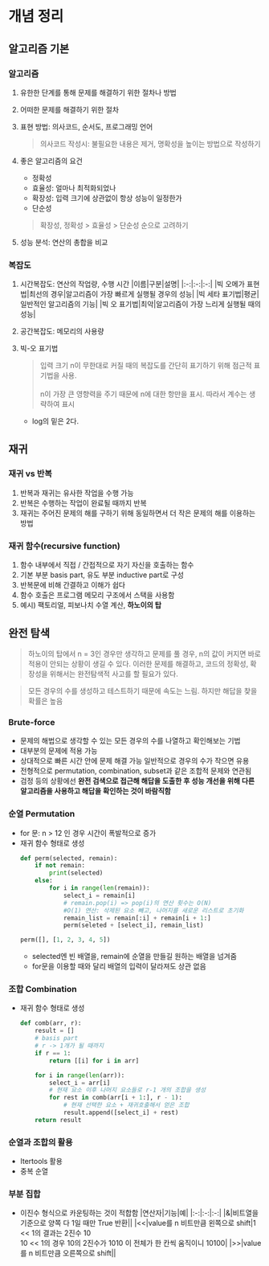 # 개념 정리

## 알고리즘 기본

### 알고리즘

1. 유한한 단계를 통해 문제를 해결하기 위한 절차나 방법
2. 어떠한 문제를 해결하기 위한 절차
3. 표현 방법: 의사코드, 순서도, 프로그래밍 언어

   > 의사코드 작성시: 불필요한 내용은 제거, 명확성을 높이는 방법으로 작성하기

4. 좋은 알고리즘의 요건

   - 정확성
   - 효율성: 얼마나 최적화되었나
   - 확장성: 입력 크기에 상관없이 항상 성능이 일정한가
   - 단순성

   > 확장성, 정확성 > 효율성 > 단순성 순으로 고려하기

5. 성능 분석: 연산의 총합을 비교

### 복잡도

1. 시간복잡도: 연산의 작업량, 수행 시간
   |이름|구분|설명|
   |:-:|:-:|:-:|
   |빅 오메가 표현법|최선의 경우|알고리즘이 가장 빠르게 실행될 경우의 성능|
   |빅 세타 표기법|평균|일반적인 알고리즘의 기능|
   |빅 오 표기법|최악|알고리즘이 가장 느리게 실행될 때의 성능|

2. 공간복잡도: 메모리의 사용량
3. 빅-오 표기법
   > 입력 크기 n이 무한대로 커질 때의 복잡도를 간단히 표기하기 위해 점근적 표기법을 사용.
   > <br><br>
   > n이 가장 큰 영향력을 주기 때문에 n에 대한 항만을 표시. 따라서 계수는 생략하여 표시
   - log의 밑은 2다.

## 재귀

### 재귀 vs 반복

1. 반복과 재귀는 유사한 작업을 수행 가능
2. 반복은 수행하는 작업이 완료될 때까지 반복
3. 재귀는 주어진 문제의 해를 구하기 위해 동일하면서 더 작은 문제의 해를 이용하는 방법

### 재귀 함수(recursive function)

1. 함수 내부에서 직접 / 간접적으로 자기 자신을 호출하는 함수
2. 기본 부분 basis part, 유도 부분 inductive part로 구성
3. 반복문에 비해 간결하고 이해가 쉽다
4. 함수 호출은 프로그램 메모리 구조에서 스택을 사용함
5. 예시) 팩토리얼, 피보나치 수열 계산, **하노이의 탑**

## 완전 탐색
> 하노이의 탑에서 n = 3인 경우만 생각하고 문제를 풀 경우, n의 값이 커지면 바로 적용이 안되는 상황이 생길 수 있다. 이러한 문제를 해결하고, 코드의 정확성, 확장성을 위해서는 완전탐색적 사고를 할 필요가 있다.

> 모든 경우의 수를 생성하고 테스트하기 때문에 속도는 느림. 하지만 해답을 찾을 확률은 높음

### Brute-force
- 문제의 해법으로 생각할 수 있는 모든 경우의 수를 나열하고 확인해보는 기법
- 대부분의 문제에 적용 가능
- 상대적으로 빠른 시간 안에 문제 해결 가능
일반적으로 경우의 수가 작으면 유용
- 전형적으로 permutation, combination, subset과 같은 조합적 문제와 연관됨
- 검정 등의 상황에선 **완전 검색으로 접근해 해답을 도출한 후 성능 개선을 위해 다른 알고리즘을 사용하고 해답을 확인하는 것이 바람직함**

### 순열 Permutation
- for 문: n > 12 인 경우 시간이 폭발적으로 증가
- 재귀 함수 형태로 생성
    ```python
    def perm(selected, remain):
        if not remain:
            print(selected)
        else:
            for i in range(len(remain)):
                select_i = remain[i]
                # remain.pop(i) => pop(i)의 연산 횟수는 O(N)
                #O(1) 연산: 삭제된 요소 빼고, 나머지를 새로운 리스트로 초기화
                remain_list = remain[:i] + remain[i + 1:]
                perm(seleted + [select_i], remain_list)
    
    perm([], [1, 2, 3, 4, 5])
    ```
    - selected엔 빈 배열을, remain에 순열을 만들길 원하는 배열을 넘겨줌
    - for문을 이용할 때와 달리 배열의 입력이 달라져도 상관 없음

### 조합 Combination
- 재귀 함수 형태로 생성
    ```python
    def comb(arr, r):
        result = []
        # basis part
        # r -> 1개가 될 때까지
        if r == 1:
            return [[i] for i in arr]
    
        for i in range(len(arr)):
            select_i = arr[i]
            # 현재 요소 이후 나머지 요소들로 r-1 개의 조합을 생성
            for rest in comb(arr[i + 1:], r - 1):
                # 현재 선택한 요소 + 재귀호출해서 얻은 조합
                result.append([select_i] + rest)
        return result
    ```
    

### 순열과 조합의 활용
- Itertools 활용
- 중복 순열

### 부분 집합
- 이진수 형식으로 카운팅하는 것이 적합함
    |연산자|기능|예|
    |:-:|:-:|:-:|
    |&|비트열을 기준으로 양쪽 다 1일 때만 True 반환||
    |<<|value를 n 비트만큼 왼쪽으로 shift|1 << 1의 결과는 2진수 10 <br> 10 << 1의 경우 10의 2진수가 1010 이 전체가 한 칸씩 움직이니 10100| 
    |>>|value를 n 비트만큼 오른쪽으로 shift||
